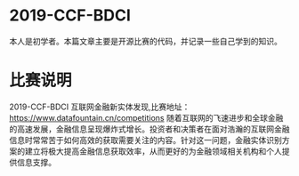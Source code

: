 # 2019-CCF-BDCI
本人是初学者。本篇文章主要是开源比赛的代码，并记录一些自己学到的知识。
# 比赛说明
2019-CCF-BDCI 互联网金融新实体发现,比赛地址：https://www.datafountain.cn/competitions
 随着互联网的飞速进步和全球金融的高速发展，金融信息呈现爆炸式增长。投资者和决策者在面对浩瀚的互联网金融信息时常常苦于如何高效的获取需要关注的内容。针对这一问题，金融实体识别方案的建立将极大提高金融信息获取效率，从而更好的为金融领域相关机构和个人提供信息支撑。
